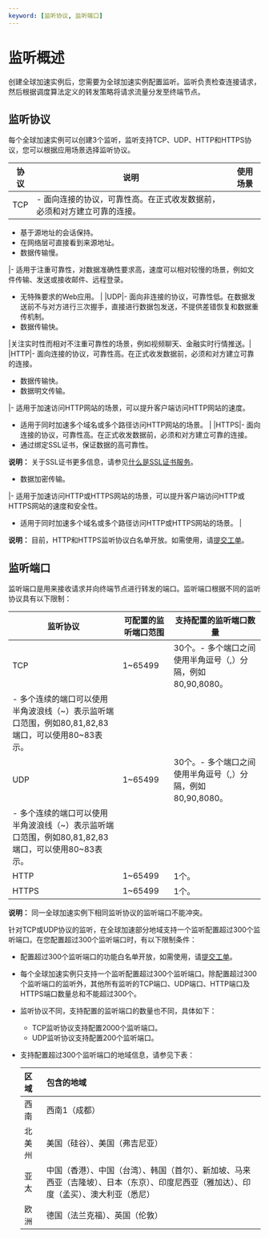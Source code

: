 ```yaml
---
keyword: [监听协议, 监听端口]
---
```


# 监听概述

创建全球加速实例后，您需要为全球加速实例配置监听。监听负责检查连接请求，然后根据调度算法定义的转发策略将请求流量分发至终端节点。

## 监听协议

每个全球加速实例可以创建3个监听，监听支持TCP、UDP、HTTP和HTTPS协议，您可以根据应用场景选择监听协议。

|协议|说明|使用场景|
|--|--|----|
|TCP|-   面向连接的协议，可靠性高。在正式收发数据前，必须和对方建立可靠的连接。
-   基于源地址的会话保持。
-   在网络层可直接看到来源地址。
-   数据传输慢。

|-   适用于注重可靠性，对数据准确性要求高，速度可以相对较慢的场景，例如文件传输、发送或接收邮件、远程登录。
-   无特殊要求的Web应用。 |
|UDP|-   面向非连接的协议，可靠性低。在数据发送前不与对方进行三次握手，直接进行数据包发送，不提供差错恢复和数据重传机制。
-   数据传输快。

|关注实时性而相对不注重可靠性的场景，例如视频聊天、金融实时行情推送。|
|HTTP|-   面向连接的协议，可靠性高。在正式收发数据前，必须和对方建立可靠的连接。
-   数据传输快。
-   数据明文传输。

|-   适用于加速访问HTTP网站的场景，可以提升客户端访问HTTP网站的速度。
-   适用于同时加速多个域名或多个路径访问HTTP网站的场景。 |
|HTTPS|-   面向连接的协议，可靠性高。在正式收发数据前，必须和对方建立可靠的连接。
-   通过绑定SSL证书，保证数据的高可靠性。

**说明：** 关于SSL证书更多信息，请参见[什么是SSL证书服务](/cn.zh-CN/产品简介/什么是SSL证书服务.md)。

-   数据加密传输。

|-   适用于加速访问HTTP或HTTPS网站的场景，可以提升客户端访问HTTP或HTTPS网站的速度和安全性。
-   适用于同时加速多个域名或多个路径访问HTTP或HTTPS网站的场景。 |

**说明：** 目前，HTTP和HTTPS监听协议白名单开放。如需使用，请[提交工单](https://selfservice.console.aliyun.com/ticket/category/ga/today)。

## 监听端口

监听端口是用来接收请求并向终端节点进行转发的端口。监听端口根据不同的监听协议具有以下限制：

|监听协议|可配置的监听端口范围|支持配置的监听端口数量|
|----|----------|-----------|
|TCP|1~65499|30个。-   多个端口之间使用半角逗号（,）分隔，例如80,90,8080。
-   多个连续的端口可以使用半角波浪线（~）表示监听端口范围，例如80,81,82,83端口，可以使用80~83表示。 |
|UDP|1~65499|30个。-   多个端口之间使用半角逗号（,）分隔，例如80,90,8080。
-   多个连续的端口可以使用半角波浪线（~）表示监听端口范围，例如80,81,82,83端口，可以使用80~83表示。 |
|HTTP|1~65499|1个。|
|HTTPS|1~65499|1个。|

**说明：** 同一全球加速实例下相同监听协议的监听端口不能冲突。

针对TCP或UDP协议的监听，在全球加速部分地域支持一个监听配置超过300个监听端口。在您配置超过300个监听端口时，有以下限制条件：

-   配置超过300个监听端口的功能白名单开放，如需使用，请[提交工单](https://selfservice.console.aliyun.com/ticket/category/ga/today)。
-   每个全球加速实例只支持一个监听配置超过300个监听端口。除配置超过300个监听端口的监听外，其他所有监听的TCP端口、UDP端口、HTTP端口及HTTPS端口数量总和不能超过300个。
-   监听协议不同，支持配置的监听端口的数量也不同，具体如下：
    -   TCP监听协议支持配置2000个监听端口。
    -   UDP监听协议支持配置200个监听端口。
-   支持配置超过300个监听端口的地域信息，请参见下表：

    |区域|包含的地域|
    |:-|:----|
    |西南|西南1（成都）|
    |北美州|美国（硅谷）、美国（弗吉尼亚）|
    |亚太|中国（香港）、中国（台湾）、韩国（首尔）、新加坡、马来西亚（吉隆坡）、日本（东京）、印度尼西亚（雅加达）、印度（孟买）、澳大利亚（悉尼）|
    |欧洲|德国（法兰克福）、英国（伦敦）|


